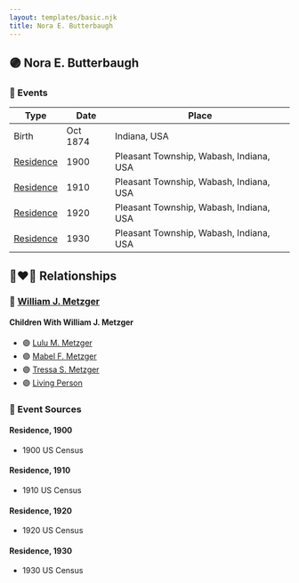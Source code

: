 ```yaml
---
layout: templates/basic.njk
title: Nora E. Butterbaugh
---
```

## 🟣 Nora E. Butterbaugh

### 📆 Events

Type | Date | Place
------ | ------ | ------
Birth | Oct 1874 | Indiana, USA
[Residence](#event-1) | 1900 | Pleasant Township, Wabash, Indiana, USA
[Residence](#event-2) | 1910 | Pleasant Township, Wabash, Indiana, USA
[Residence](#event-3) | 1920 | Pleasant Township, Wabash, Indiana, USA
[Residence](#event-4) | 1930 | Pleasant Township, Wabash, Indiana, USA

## 👩‍❤️‍👨 Relationships

### 🔵 [William J. Metzger](/people/2/26066694)

#### Children With William J. Metzger
* 🟣 [Lulu M. Metzger](/people/2/28324145)
* 🟣 [Mabel F. Metzger](/people/6/66583980)
* 🟣 [Tressa S. Metzger](/people/1/13755640)
* 🟣 [Living Person](/people/2/299104)
### 📰 Event Sources

#### <a id="event-1"></a> Residence, 1900
* 1900 US Census

#### <a id="event-2"></a> Residence, 1910
* 1910 US Census

#### <a id="event-3"></a> Residence, 1920
* 1920 US Census

#### <a id="event-4"></a> Residence, 1930
* 1930 US Census